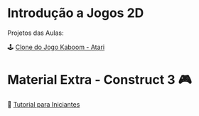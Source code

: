 # Introdução a Jogos 2D
Projetos das Aulas:
<p> 🕹️ <a href="#"> Clone do Jogo Kaboom - Atari </a> <!--:white_check_mark:--> </p>

# Material  Extra  -  Construct 3 🎮
<p> 🔗 <a href="https://www.construct.net/en/tutorials?flang=34"> Tutorial para Iniciantes </a> </p>
